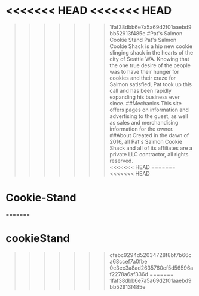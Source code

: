 <<<<<<< HEAD
<<<<<<< HEAD
=======
>>>>>>> 1faf38dbb6e7a5a69d2f01aaebd9bb52913f485e
#Pat's Salmon Cookie Stand
Pat's Salmon Cookie Shack is a hip new cookie slinging shack in the hearts of the city of Seattle WA.
Knowing that the one true desire of the people was to have their hunger for cookies and their craze for
Salmon satisfied, Pat took up this call and has been rapidly expanding his business ever since.
##Mechanics
This site offers pages on information and advertising to the guest, as well as sales and merchandising
information for the owner.
##About
Created in the dawn of 2016, all Pat's Salmon Cookie Shack and all of its affiliates are a private
LLC contractor, all rights reserved.  
<<<<<<< HEAD
=======
<<<<<<< HEAD
# Cookie-Stand
=======
# cookieStand
>>>>>>> cfebc9294d52034728f8bf7b66ca68ccef7a0fbe
>>>>>>> 0e3ec3a8ad2635760cf5d56596af2278a6af336d
=======
>>>>>>> 1faf38dbb6e7a5a69d2f01aaebd9bb52913f485e
